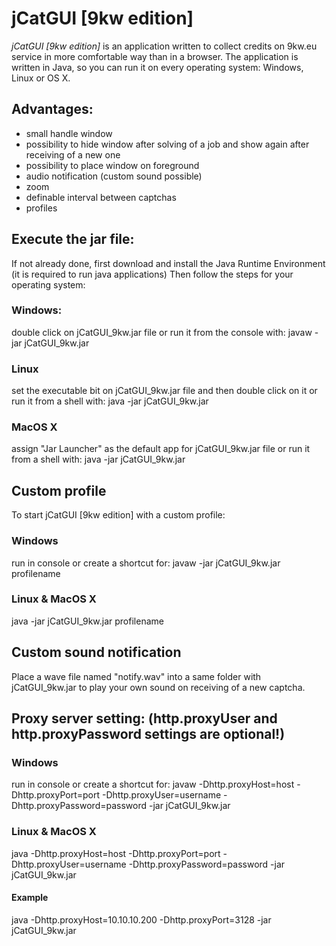 # jCatGUI [9kw edition]
*jCatGUI [9kw edition]* is an application written to collect credits on 9kw.eu service in more comfortable way than in a browser.
The application is written in Java, so you can run it on every operating system: Windows, Linux or OS X.
## Advantages:
* small handle window
* possibility to hide window after solving of a job and show again after receiving of a new one
* possibility to place window on foreground
* audio notification (custom sound possible)
* zoom
* definable interval between captchas
* profiles

## Execute the jar file:
If not already done, first download and install the Java Runtime Environment (it is required to run java applications)
Then follow the steps for your operating system:
### Windows:
double click on jCatGUI_9kw.jar file or run it from the console with: javaw -jar jCatGUI_9kw.jar
### Linux
set the executable bit on jCatGUI_9kw.jar file and then double click on it or run it from a shell with: java -jar jCatGUI_9kw.jar
### MacOS X
assign "Jar Launcher" as the default app for jCatGUI_9kw.jar file or run it from a shell with:  java -jar jCatGUI_9kw.jar

## Custom profile
To start jCatGUI [9kw edition] with a custom profile:
### Windows
run in console or create a shortcut for:
javaw -jar jCatGUI_9kw.jar profilename
### Linux & MacOS X
java -jar jCatGUI_9kw.jar profilename

## Custom sound notification
Place a wave file named "notify.wav" into a same folder with jCatGUI_9kw.jar to play your own sound on receiving of a new captcha.

## Proxy server setting: (http.proxyUser and http.proxyPassword settings are optional!)
### Windows
run in console or create a shortcut for:
javaw -Dhttp.proxyHost=host -Dhttp.proxyPort=port -Dhttp.proxyUser=username -Dhttp.proxyPassword=password -jar jCatGUI_9kw.jar
### Linux & MacOS X
java -Dhttp.proxyHost=host -Dhttp.proxyPort=port -Dhttp.proxyUser=username -Dhttp.proxyPassword=password -jar jCatGUI_9kw.jar
#### Example
java -Dhttp.proxyHost=10.10.10.200 -Dhttp.proxyPort=3128 -jar jCatGUI_9kw.jar
